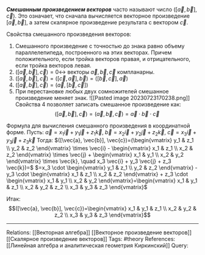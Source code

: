 ***Смешанным произведением векторов*** часто называют число $([\vec{a}, \vec{b}], \vec{c})$. Это означает, что сначала вычисляется векторное произведение $[\vec{a}, \vec{b}]$, а затем скалярное произведение результата с вектором $\vec{c}$. 

Свойства смешанного произведения векторов:
1. Смешанного произведение с точностью до знака равно объему параллелепипеда, построенного на этих векторах. Причем положительного, если тройка векторов правая, и отрицательного, если тройка векторов левая. 
2. $([\vec{a}, \vec{b}], \vec{c})=0 \leftrightarrow$ векторы $\vec{a}, \vec{b}, \vec{c}$ компланарны.
3. $([\vec{a}, \vec{b}], \vec{c})=([\vec{c}, \vec{a}], \vec{b})=([\vec{b}, \vec{c}], \vec{a})$
4. $([\vec{a}, \vec{b}], \vec{c})=(\vec{a}, [\vec{b}, \vec{c}])$
5. При перестановке любых двух сомножителей смешанное произведение меняет знак. 
![[Pasted image 20230723170238.png]]
Свойства 4 позволяет записать смешанное произведение как:
$$([\vec{a}, \vec{b}], \vec{c})=(\vec{a}, \vec{b}, \vec{c})=\vec{a} \cdot \vec{b} \cdot \vec{c}$$

Формула для вычисления смешанного произведения в координатной форме. Пусть: 
$\vec{a}=x_1 \vec{i} + y_1 \vec{j} + z_1 \vec{k}$, 
$\vec{b}=x_2 \vec{i} + y_2 \vec{j} + z_2 \vec{k}$, 
$\vec{c}=x_3 \vec{i} + y_3 \vec{j} + z_3 \vec{k}$
Тогда: 
$([\vec{a}, \vec{b}], \vec{c})=(\begin{vmatrix} y_1 & z_1 \\ y_2 & z_2 \end{vmatrix} \times \vec{i} - \begin{vmatrix} x_1 & z_1 \\ x_2 & z_2 \end{vmatrix} \times \vec{j} + \begin{vmatrix} x_1 & y_1 \\ x_2 & y_2 \end{vmatrix} \times \vec{k}, \quad x_3 \vec{i} + y_3 \vec{j} + z_3 \vec{k})=$
$=x_3 \cdot \begin{vmatrix} y_1 & z_1 \\ y_2 & z_2 \end{vmatrix} - y_3 \cdot \begin{vmatrix} x_1 & z_1 \\ x_2 & z_2 \end{vmatrix} + z_3 \cdot \begin{vmatrix} x_1 & y_1 \\ x_2 & y_2 \end{vmatrix}=\begin{vmatrix} x_1 & y_1 & z_1 \\ x_2 & y_2 & z_2 \\ x_3 & y_3 & z_3 \end{vmatrix}$

Итак:
$$([\vec{a}, \vec{b}], \vec{c})=\begin{vmatrix} x_1 & y_1 & z_1 \\ x_2 & y_2 & z_2 \\ x_3 & y_3 & z_3 \end{vmatrix}$$

___
Relations: [[Векторная алгебра]] [[Векторное произведение векторов]] [[Скалярное произведение векторов]] 
Tags: #theory 
References: [[Линейная алгебра и аналитическая геометрия Киркинский]] 
Query: 